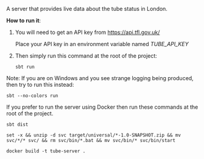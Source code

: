 A server that provides live data about the tube status in London.

**How to run it**:

1. You will need to get an API key from https://api.tfl.gov.uk/

   Place your API key in an environment variable named _TUBE_API_KEY_


2. Then simply run this command at the root of the project:

   ```sbt run```


Note: If you are on Windows and you see strange logging being produced, then try to run this instead:

```sbt --no-colors run```

If you prefer to run the server using Docker then run these commands at the root of the project.

```sbt dist```

```set -x && unzip -d svc target/universal/*-1.0-SNAPSHOT.zip && mv svc/*/* svc/ && rm svc/bin/*.bat && mv svc/bin/* svc/bin/start```

```docker build -t tube-server .```
